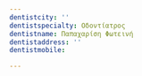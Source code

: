 ```yaml
---
dentistcity: ''
dentistspecialty: Οδοντίατρος
dentistname: Παπαχαρίση Φωτεινή
dentistaddress: ''
dentistmobile: 

---
```

